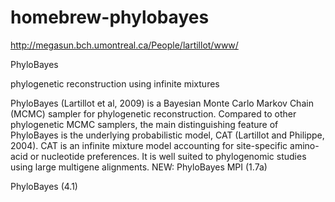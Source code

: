 # homebrew-phylobayes
http://megasun.bch.umontreal.ca/People/lartillot/www/

PhyloBayes

phylogenetic reconstruction using infinite mixtures

PhyloBayes (Lartillot et al, 2009) is a Bayesian Monte Carlo Markov Chain (MCMC) sampler for phylogenetic reconstruction. Compared to other phylogenetic MCMC samplers, the main distinguishing feature of PhyloBayes is the underlying probabilistic model, CAT (Lartillot and Philippe, 2004). CAT is an infinite mixture model accounting for site-specific amino-acid or nucleotide preferences. It is well suited to phylogenomic studies using large multigene alignments.
NEW: PhyloBayes MPI (1.7a)

PhyloBayes (4.1)

